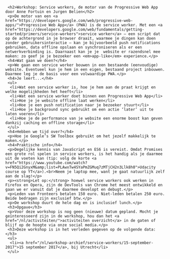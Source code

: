      <h2>Workshop: Service workers, de motor van de Progressive Web App door Anne Fortuin en Jurgen Belien</h2>
     <p>De motor van een <a href="https://developers.google.com/web/progressive-web-apps/">Progressive Web App</a> (PWA) is de service worker. Met een <a href="https://developers.google.com/web/fundamentals/getting-started/primers/service-workers">service worker</a> — een script dat op de achtergrond in je browser draait, waarmee je dingen kan doen zonder gebruikersinteractie — kan je bijvoorbeeld push notifications gebruiken, data offline opslaan en synchroniseren als er een netwerkverbinding is. Daarnaast kan je je  website er razendsnel mee maken: zo geef je je bezoeker een <em>app-like</em> experience.</p>
     <h4>Wat gaan we doen?</h4>
     <p>We gaan een service worker bouwen in een bestaande (eenvoudige) website. Eventueel kun je hem in een eigen, bestaand project inbouwen. Daarmee leg je de basis voor een volwaardige PWA.</p>
     <h4>Je leert...</h4>
     <ul>
      <li>Wat een service worker is, hoe je hem aan de praat krijgt en welke mogelijkheden het heeft</li>
      <li>Wat een service worker doet binnen een Progressive Web App</li>
      <li>Hoe je je website offline laat werken</li>
      <li>Hoe je een push notification naar je bezoeker stuurt</li>
      <li>Hoe je background sync gebruikt om een actie ‘later’ uit te laten voeren</li>
      <li>Hoe je de performance van je website een enorme boost kan geven dankzij caching en offline storage</li>
     </ul>
     <h4>Hebben we tijd over?</h4>
     <p>Hoe je Google’s SW Toolbox gebruikt om het jezelf makkelijk te maken.</p>
     <h4>Praktische info</h4>
     <p>Degelijke kennis van JavaScript en ES6 is vereist. Omdat Promises een grote rol spelen in service workers, is het handig als je daarmee uit de voeten kan (tip: volg de korte <a href="https://www.youtube.com/watch?v=FN5Qi2GnyxM&amp;list=PLAwxTw4SYaPmZGMuq7zMTjCH2n3Llk8h0">Udacity course op YT</a>).<br>Neem je laptop mee, want je gaat natuurlijk zelf aan de slag!</p>
     <p><strong>Let op:</strong> hoewel service workers ook werken in Firefox en Opera, zijn de DevTools van Chrome het meest ontwikkeld en gaan we er vanuit dat je daarmee developt en debugt.</p>
     <p>Leden van Fronteers betalen 150 euro. Niet-leden betalen 250 euro. Beide bedragen zijn exclusief btw.</p>
     <p>De workshop duurt de hele dag en is inclusief lunch.</p>
     <h3>Opgave</h3>
     <p>Voor deze workshop is nog geen (nieuwe) datum gepland. Mocht je geïnteresseerd zijn in de workshop, hou dan het <a href="/nl/activiteiten/">activiteiten overzicht</a> in de gaten of blijf op de hoogte via onze social media.</p>
     <h3>Deze workshop is in het verleden gegeven op de volgende data: </h3>
     <ul>
      <li><a href="/nl/workshop-archief/service-workers/15-september-2017">15 september 2017</a>, bij Utrecht</li>
     </ul>
